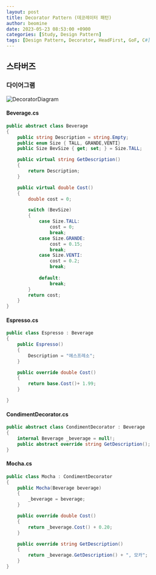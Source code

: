 ```yaml
---
layout: post
title: Decorator Pattern (데코레이터 패턴)
author: beomine
date: 2023-05-23 08:53:00 +0900
categories: [Study, Design Pattern]
tags: [Design Pattern, Decorator, HeadFirst, GoF, C#]
---
```


## 스타버즈
### 다이어그램

![DecoratorDiagram](https://github.com/beomine/beomine.github.io/assets/118417247/cd53fa59-fba8-437f-be2a-4bbecb5e9202)

#### Beverage.cs
``` cs
public abstract class Beverage
{
    public string Description = string.Empty;
    public enum Size { TALL, GRANDE,VENTI}
    public Size BevSize { get; set; } = Size.TALL;

    public virtual string GetDescription()
    {
        return Description;
    }

    public virtual double Cost()
    {
        double cost = 0;

        switch (BevSize)
        {
            case Size.TALL:
                cost = 0;
                break;
            case Size.GRANDE:
                cost = 0.15;
                break;
            case Size.VENTI:
                cost = 0.2;
                break;
            
            default:
                break;
        }
        return cost;
    }
}
```

#### Espresso.cs
``` cs
public class Espresso : Beverage
{
    public Espresso()
    {
        Description = "에스프레소";
    }

    public override double Cost()
    {
        return base.Cost()+ 1.99;
    }

}
```

#### CondimentDecorator.cs
``` cs
public abstract class CondimentDecorator : Beverage
{
    internal Beverage _beverage = null!;
    public abstract override string GetDescription();
}
```

#### Mocha.cs
``` cs
public class Mocha : CondimentDecorator
{
    public Mocha(Beverage beverage)
    {
        _beverage = beverage;
    }

    public override double Cost()
    {
        return _beverage.Cost() + 0.20;
    }

    public override string GetDescription()
    {
        return _beverage.GetDescription() + ", 모카";
    }
}
```